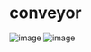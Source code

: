 # conveyor

![image](https://github.com/addinedu-ros-3rd/iot-repo-2/assets/86283716/2a1d3486-abf4-46e3-93b8-fe31be5deed9)
![image](https://github.com/addinedu-ros-3rd/iot-repo-2/assets/143172717/0543f2c8-5534-4c5e-afc5-a8b77fe63c02)

